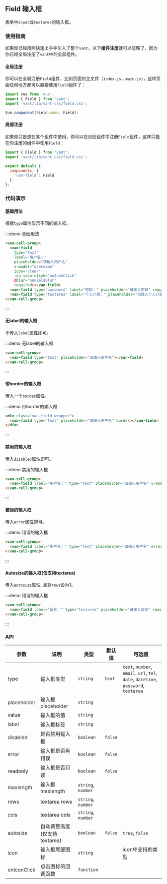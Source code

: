 <style>
@component-namespace demo {
  @b field {
    .van-field-wrapper {
      padding: 0 10px;
    }
  }
}
</style>

<script>
export default {
  data() {
    return {
      username: 'zhangmin'
    };
  },
  methods: {
    onIconClick() {
      this.username = '';
    },

    onFieldBlur() {
      console.log('blured');
    }
  }
};
</script>

## Field 输入框

表单中`input`或`textarea`的输入框。

### 使用指南

如果你已经按照快速上手中引入了整个`vant`，以下**组件注册**就可以忽略了，因为你已经全局注册了`vant`中的全部组件。

#### 全局注册

你可以在全局注册`Field`组件，比如页面的主文件（`index.js`，`main.js`），这样页面任何地方都可以直接使用`Field`组件了：

```js
import Vue from 'vue';
import { Field } from 'vant';
import 'vant/lib/vant-css/field.css';

Vue.component(Field.name, Field);
```

#### 局部注册

如果你只是想在某个组件中使用，你可以在对应组件中注册`Field`组件，这样只能在你注册的组件中使用`Field`：

```js
import { Field } from 'vant';
import 'vant/lib/vant-css/field.css';

export default {
  components: {
    'van-field': Field
  }
};
```

### 代码演示

#### 基础用法

根据`type`属性显示不同的输入框。

:::demo 基础用法
```html
<van-cell-group>
  <van-field
    type="text"
    label="用户名："
    placeholder="请输入用户名"
    v-model="username"
    icon="clear"
    :on-icon-click="onIconClick"
    @blur="onFieldBlur"
    required></van-field>
  <van-field type="password" label="密码：" placeholder="请输入密码" required></van-field>
  <van-field type="textarea" label="个人介绍：" placeholder="请输入个人介绍" required></van-field>
</van-cell-group>
```
:::

#### 无label的输入框

不传入`label`属性即可。

:::demo 无label的输入框
```html
<van-cell-group>
  <van-field type="text" placeholder="请输入用户名"></van-field>
</van-cell-group>
```
:::

#### 带border的输入框

传入一个`border`属性。

:::demo 带border的输入框
```html
<div class="van-field-wrapper">
  <van-field type="text" placeholder="请输入用户名" border></van-field>
</div>
```
:::

#### 禁用的输入框

传入`disabled`属性即可。

:::demo 禁用的输入框
```html
<van-cell-group>
  <van-field label="用户名：" type="text" placeholder="请输入用户名" v-model="username" disabled></van-field>
</van-cell-group>
```
:::

#### 错误的输入框

传入`error`属性即可。

:::demo 错误的输入框
```html
<van-cell-group>
  <van-field label="用户名：" type="text" placeholder="请输入用户名" error></van-field>
</van-cell-group>
```
:::


#### Autosize的输入框(仅支持textarea)

传入`autosize`属性, 且将`rows`设为1。

:::demo 错误的输入框
```html
<van-cell-group>
  <van-field label="留言：" type="textarea" placeholder="请输入留言" rows="1" autosize></van-field>
</van-cell-group>
```
:::

### API

| 参数       | 说明      | 类型       | 默认值       | 可选值       |
|-----------|-----------|-----------|-------------|-------------|
| type | 输入框类型 | `string`  | `text` | `text`, `number`, `email`, `url`, `tel`, `date`, `datetime`, `password`, `textarea`  |
| placeholder | 输入框placeholder | `string`  |  |   |
| value | 输入框的值 | `string`  |  |   |
| label | 输入框标签 | `string`  |  |   |
| disabled | 是否禁用输入框 | `boolean`  | `false` |   |
| error | 输入框是否有错误 | `boolean`  | `false` |   |
| readonly | 输入框是否只读 | `boolean`  | `false` |   |
| maxlength | 输入框maxlength | `string`, `number`  |  |   |
| rows | textarea rows | `string`, `number`   |  |   |
| cols | textarea cols | `string`, `number`  |  |   |
| autosize | 自动调整高度(仅支持textarea) | `boolean`  | `false` |  `true`, `false` |
| icon | 输入框尾部图标 | `string`  |  |  icon中支持的类型 |
| onIconClick | 点击图标的回调函数 | `function`  |  |  |

